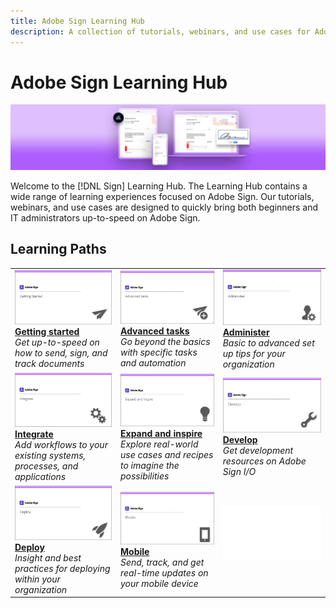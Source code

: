 ```yaml
---
title: Adobe Sign Learning Hub
description: A collection of tutorials, webinars, and use cases for Adobe Sign.
---
```


# Adobe Sign Learning Hub

![Adobe Sign Hero Image](assets/Hero_Sign.jpg)

Welcome to the [!DNL Sign] Learning Hub. The Learning Hub contains a wide range of learning experiences focused on Adobe Sign. Our tutorials, webinars, and use cases are designed to quickly bring both beginners and IT administrators up-to-speed on Adobe Sign.

## Learning Paths

<table>
<tr>
  <td>
    <a href="beginner-users-overview.md">
      <img alt="Getting started" src="assets/AS_Title_Getting-Started.png" />
    </a>
    <div>
    <a href="beginner-users-overview.md"><strong>Getting started</strong></a>
    </div>
    <em>Get up-to-speed on how to send, sign, and track documents</em>
    <br>
  </td>
  <td>
    <a href="advanced-users-overview.md">
      <img alt="Advanced tasks" src="assets/AS_Title_Advanced.png" />
    </a>
    <div>
    <a href="advanced-users-overview.md"><strong>Advanced tasks</strong></a>
    </div>
    <em>Go beyond the basics with specific tasks and automation</em>
    <br>
  <td>
    <a href="intro-admin-overview.md">
      <img alt="Administer" src="assets/AS_Title_Administer.png" />
    </a>
    <div>
    <a href="intro-admin-overview.md"><strong>Administer</strong></a>
    </div>
    <em>Basic to advanced set up tips for your organization</em>
    <br>
  </td>
</tr>
<tr>
  <td>
    <a href="integrations-overview.md">
      <img alt="Integrate" src="assets/AS_Title_Integrate.png" />
    </a>
    <div>
    <a href="integrations-overview.md"><strong>Integrate</strong></a>
    </div>
    <em>Add workflows to your existing systems, processes, and applications</em>
    <br>
  </td>
  <td>
    <a href="expand-inspire-overview.md">
      <img alt="Advanced tasks" src="assets/AS_Title_Inspire.png" />
    </a>
    <div>
    <a href="expand-inspire-overview.md"><strong>Expand and inspire</strong></a>
    </div>
    <em>Explore real-world use cases and recipes to imagine the possibilities</em>
    <br>
  <td>
    <a href="develop-overview.md">
      <img alt="Develop" src="assets/AS_Title_Develop.png" />
    </a>
    <div>
    <a href="develop-overview.md"><strong>Develop</strong></a>
    </div>
    <em>Get development resources on Adobe Sign I/O</em>
    <br>
  </td>
</tr>
<tr>
  <td>
    <a href="deploy-overview.md">
      <img alt="Deploy" src="assets/AS_Title_Deploy.png" />
    </a>
    <div>
    <a href="deploy-overview.md"><strong>Deploy</strong></a>
    </div>
    <em>Insight and best practices for deploying within your organization</em>
    <br>
  </td>
  <td>
    <a href="mobile-overview.md">
      <img alt="Mobile" src="assets/AS_Title_Mobile.png" />
    </a>
    <div>
    <a href="mobile-overview.md"><strong>Mobile</strong></a>
    </div>
    <em>Send, track, and get real-time updates on your mobile device</em>
    <br>
  <td>
   <img alt="Spacer" src="assets/Whitespacer.png" />
    <div>
    <br>
  </td>
</tr>
</table>

